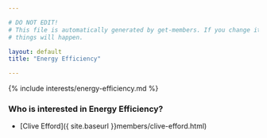 ```yaml
---

# DO NOT EDIT!
# This file is automatically generated by get-members. If you change it, bad
# things will happen.

layout: default
title: "Energy Efficiency"

---
```


{% include interests/energy-efficiency.md %}

### Who is interested in Energy Efficiency?


* [Clive Efford]({ site.baseurl }}members/clive-efford.html)
